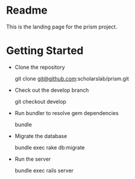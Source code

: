 # Readme

This is the landing page for the prism project.

# Getting Started

* Clone the repository

    git clone git@github.com:scholarslab/prism.git

* Check out the develop branch

    git checkout develop

* Run bundler to resolve gem dependencies

    bundle

* Migrate the database

    bundle exec rake db:migrate

* Run the server

    bundle exec rails server
